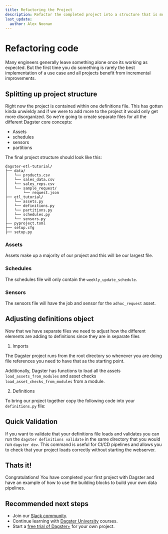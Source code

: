 ```yaml
---
title: Refactoring the Project
description: Refactor the completed project into a structure that is more organized and scalable. 
last_update:
  author: Alex Noonan
---
```


# Refactoring code

Many engineers generally leave something alone once its working as expected. But the first time you do something is rarely the best implementation of a use case and all projects benefit from incremental improvements.

## Splitting up project structure

Right now the project is contained within one definitions file. This has gotten kinda unwieldy and if we were to add more to the project it would only get more disorganized. So we're going to create separate files for all the different Dagster core concepts: 

- Assets
- schedules
- sensors
- partitions

The final project structure should look like this:
```
dagster-etl-tutorial/
├── data/
│   └── products.csv
│   └── sales_data.csv
│   └── sales_reps.csv
│   └── sample_request/
│       └── request.json
├── etl_tutorial/
│   └── assets.py
│   └── definitions.py
│   └── partitions.py
│   └── schedules.py
│   └── sensors.py
├── pyproject.toml
├── setup.cfg
├── setup.py
```

### Assets

Assets make up a majority of our project and this will be our largest file. 

<CodeExample filePath="guides/tutorials/etl_tutorial_completed/etl_tutorial/assets.py" language="python" lineStart="1" lineEnd="292"/>

### Schedules

The schedules file will only contain the `weekly_update_schedule`.

<CodeExample filePath="guides/tutorials/etl_tutorial_completed/etl_tutorial/schedules.py" language="python" lineStart="1" lineEnd="8"/>

### Sensors

The sensors file will have the job and sensor for the `adhoc_request` asset. 

<CodeExample filePath="guides/tutorials/etl_tutorial_completed/etl_tutorial/sensors.py" language="python" lineStart="1" lineEnd="47"/>

## Adjusting definitions object

Now that we have separate files we need to adjust how the different elements are adding to definitions since they are in separate files 

1. Imports

The Dagster project runs from the root directory so whenever you are doing file references you need to have that as the starting point. 

Additionally, Dagster has functions to load all the assets `load_assets_from_modules` and asset checks `load_asset_checks_from_modules` from a module. 

2. Definitions

To bring our project together copy the following code into your `definitions.py` file:

<CodeExample filePath="guides/tutorials/etl_tutorial_completed/etl_tutorial/definitions.py" language="python" lineStart="1" lineEnd="19"/>

## Quick Validation

If you want to validate that your definitions file loads and validates you can run the `dagster definitions validate` in the same directory that you would run `dagster dev`. This command is useful for CI/CD pipelines and allows you to check that your project loads correctly without starting the webserver. 

## Thats it!

Congratulations! You have completed your first project with Dagster and have an example of how to use the building blocks to build your own data pipelines. 

## Recommended next steps

- Join our [Slack community](https://dagster.io/slack).
- Continue learning with [Dagster University](https://courses.dagster.io/) courses.
- Start a [free trial of Dagster+](https://dagster.cloud/signup) for your own project.